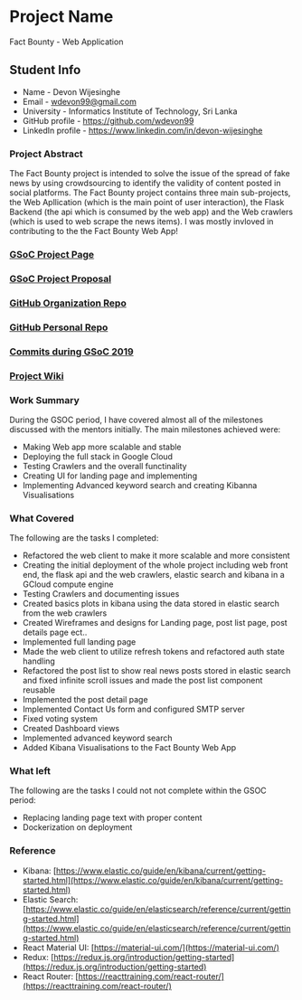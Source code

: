 # Project Name

Fact Bounty - Web Application

## Student Info

* Name - Devon Wijesinghe
* Email - wdevon99@gmail.com
* University - Informatics Institute of Technology, Sri Lanka
* GitHub profile - https://github.com/wdevon99
* LinkedIn profile - https://www.linkedin.com/in/devon-wijesinghe

### Project Abstract

The Fact Bounty project is intended to solve the issue of the spread of fake news by using crowdsourcing to identify the validity of content posted in social platforms. The Fact Bounty project contains three main sub-projects, the Web Apllication (which is the main point of user interaction), the Flask Backend (the api which is consumed by the web app) and the Web crawlers (which is used to web scrape the news items). I was mostly invloved in contributing to the the Fact Bounty Web App!

### [GSoC Project Page](https://summerofcode.withgoogle.com/projects/#6151883448647680)

### [GSoC Project Proposal](https://storage.googleapis.com/summerofcode-prod.appspot.com/gsoc/core_project/doc/5072094512021504_1554807435_My_GSOC_Proposal.pdf?Expires=1566470340&GoogleAccessId=summerofcode-prod%40appspot.gserviceaccount.com&Signature=VspqDj0KPjA1Mw4QBjZUJCfexXGmMR7Z2nj%2FSQUBsA4CYCUdY9ezEEknIBQmMIoE7OXePe02eidcuhTfF6l8exB8e8dnt4QbV7dQ2rKGzdZvtj1abBd0nksuLpAXGPErUSrIYtvqv6DIw8%2B54U2Hj937fuhGhUC6osDMlc%2BkbXYZwHMdF43AUMlrUDlrDrQAXOy5m%2BCKHMOz40JLQfWLbK7m7uttLCIZGrQCrrAhTnIzlXbYyh0IcOqQNz0MtI%2B7LsNzdXGXMAKoZ3rXn4J5JHIdxAmYEd8IfnI%2BC72Q5MXLtmO0bk1QZ8KBSwyv79nLjn90SoaTJ7%2FGlbcgeOAE7w%3D%3D)

### [GitHub Organization Repo](https://github.com/scorelab/fact-Bounty)

### [GitHub Personal Repo](https://github.com/wdevon99/fact-Bounty)

### [Commits during GSoC 2019](https://github.com/scorelab/fact-Bounty/commits?author=devon@Devons-MacBook-Pro.local)

### [Project Wiki](https://github.com/scorelab/fact-Bounty/wiki)

### Work Summary

During the GSOC period, I have covered almost all of the milestones discussed with the mentors initially. 
The main milestones achieved were:

- Making Web app more scalable and stable
- Deploying the full stack in Google Cloud
- Testing Crawlers and the overall functinality
- Creating UI for landing page and implementing
- Implementing Advanced keyword search and creating Kibanna Visualisations


### What Covered

The following are the tasks I completed:

- Refactored the web client to make it more scalable and more consistent
- Creating the initial deployment of the whole project including web front end, the flask api and the web crawlers, elastic search and kibana in a GCloud compute engine
- Testing Crawlers and documenting issues
- Created basics plots in kibana using the data stored in elastic search from the web crawlers
- Created Wireframes and designs for Landing page, post list page, post details page ect..
- Implemented full landing page
- Made the web client to utilize refresh tokens and refactored auth state handling
- Refactored the post list to show real news posts stored in elastic search and fixed infinite scroll issues and made the post list component reusable
- Implemented the post detail page
- Implemented Contact Us form and configured SMTP server
- Fixed voting system
- Created Dashboard views
- Implemented advanced keyword search
- Added Kibana Visualisations to the Fact Bounty Web App

### What left

The following are the tasks I could not not complete within the GSOC period:

- Replacing landing page text with proper content
- Dockerization on deployment

### Reference

- Kibana: [https://www.elastic.co/guide/en/kibana/current/getting-started.html](https://www.elastic.co/guide/en/kibana/current/getting-started.html)
- Elastic Search: [https://www.elastic.co/guide/en/elasticsearch/reference/current/getting-started.html](https://www.elastic.co/guide/en/elasticsearch/reference/current/getting-started.html)
- React Material UI: [https://material-ui.com/](https://material-ui.com/)
- Redux: [https://redux.js.org/introduction/getting-started](https://redux.js.org/introduction/getting-started)
- React Router: [https://reacttraining.com/react-router/](https://reacttraining.com/react-router/)
